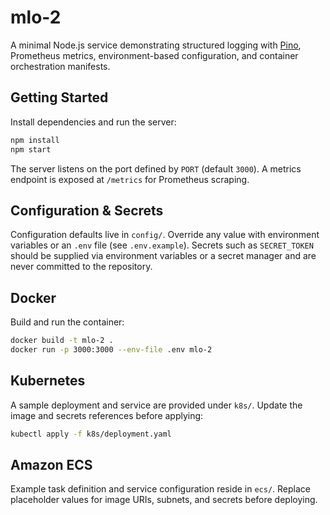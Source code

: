 # mlo-2

A minimal Node.js service demonstrating structured logging with [Pino](https://github.com/pinojs/pino), Prometheus metrics, environment-based configuration, and container orchestration manifests.

## Getting Started

Install dependencies and run the server:

```bash
npm install
npm start
```

The server listens on the port defined by `PORT` (default `3000`). A metrics endpoint is exposed at `/metrics` for Prometheus scraping.

## Configuration & Secrets

Configuration defaults live in `config/`. Override any value with environment variables or an `.env` file (see `.env.example`). Secrets such as `SECRET_TOKEN` should be supplied via environment variables or a secret manager and are never committed to the repository.

## Docker

Build and run the container:

```bash
docker build -t mlo-2 .
docker run -p 3000:3000 --env-file .env mlo-2
```

## Kubernetes

A sample deployment and service are provided under `k8s/`. Update the image and secrets references before applying:

```bash
kubectl apply -f k8s/deployment.yaml
```

## Amazon ECS

Example task definition and service configuration reside in `ecs/`. Replace placeholder values for image URIs, subnets, and secrets before deploying.
